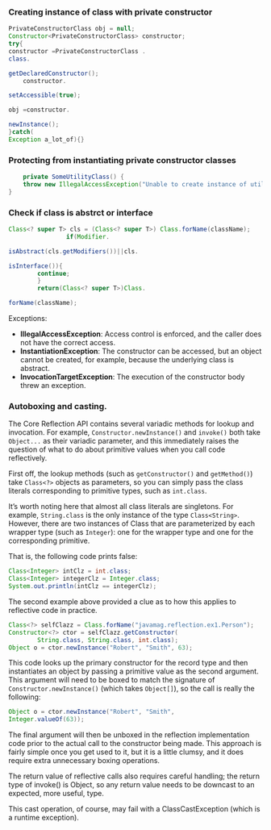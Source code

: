 ### Creating instance of class with private constructor

```java
PrivateConstructorClass obj = null;
Constructor<PrivateConstructorClass> constructor;
try{
constructor =PrivateConstructorClass .
class.

getDeclaredConstructor();
    constructor.

setAccessible(true);

obj =constructor.

newInstance();
}catch(
Exception a_lot_of){}
```

### Protecting from instantiating private constructor classes

```java
    private SomeUtilityClass() {
    throw new IllegalAccessException("Unable to create instance of utility class");
}
```

### Check if class is abstrct or interface

```java
Class<? super T> cls = (Class<? super T>) Class.forName(className);
				if(Modifier.

isAbstract(cls.getModifiers())||cls.

isInterface()){
        continue;
        }
        return(Class<? super T>)Class.

forName(className);
```

Exceptions:

- __IllegalAccessException__: Access control is
  enforced, and the caller does not have the
  correct access.
- __InstantiationException__: The constructor can
  be
  accessed, but an object cannot be created, for
  example, because the underlying class is
  abstract.
- __InvocationTargetException__: The execution of
  the
  constructor body threw an exception.

### Autoboxing and casting.

The Core Reflection API
contains several variadic methods for lookup and
invocation. For example,
`Constructor.newInstance()` and `invoke()` both
take
`Object...` as their variadic parameter, and this
immediately raises the question of what to do
about primitive values when you call code
reflectively.

First off, the lookup methods (such as
`getConstructor()` and `getMethod()`)
take `Class<?>`
objects as parameters, so you can simply pass the
class literals corresponding to primitive types,
such as `int.class`.

It’s worth noting here that almost all class
literals are singletons. For
example, `String.class`
is the only instance of the type `Class<String>`.
However, there are two instances of Class that are
parameterized by each wrapper type (such as
`Integer`): one for the wrapper type and one for
the
corresponding primitive.

That is, the following code prints false:

``` java
Class<Integer> intClz = int.class;
Class<Integer> integerClz = Integer.class;
System.out.println(intClz == integerClz);
```

The second example above provided a clue as to how
this applies to reflective code in practice.

```java
Class<?> selfClazz = Class.forName("javamag.reflection.ex1.Person");
Constructor<?> ctor = selfClazz.getConstructor(
        String.class, String.class, int.class);
Object o = ctor.newInstance("Robert", "Smith", 63);
```

This code looks up the primary constructor for the
record type and then instantiates an object by
passing a primitive value as the second argument.
This argument will need to be boxed to match the
signature of `Constructor.newInstance()` (which
takes `Object[]`), so the call is really the
following:

```java
Object o = ctor.newInstance("Robert", "Smith",
Integer.valueOf(63));
```
The final argument will then be unboxed in the
reflection implementation code prior to the actual
call to the constructor being made. This approach
is fairly simple once you get used to it, but it
is a little clumsy, and it does require extra
unnecessary boxing operations.

The return value of reflective calls also requires
careful handling; the return type of invoke() is
Object, so any return value needs to be downcast
to an expected, more useful, type.

This cast operation, of course, may fail with a
ClassCastException (which is a runtime exception).